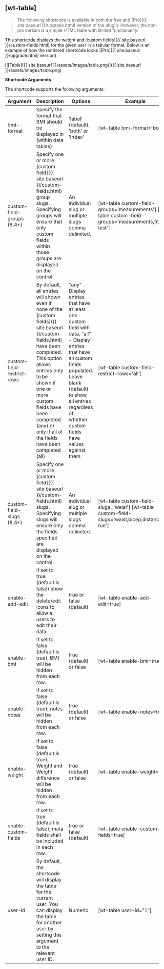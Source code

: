 ## [wt-table]

> The following shortcode is available in both the free and [Pro]({{ site.baseurl }}/upgrade.html) version of the plugin. However, the non-pro version is a simple HTML table with limited functionality.

This shortcode displays the weight and [custom fields]({{ site.baseurl }}/custom-fields.html) for the given user in a tabular format. Below is an example of how the rendered shortcode looks ([Pro]({{ site.baseurl }}/upgrade.html) version).

[![Table]({{ site.baseurl }}/assets/images/table.png)]({{ site.baseurl }}/assets/images/table.png)

**Shortcode Arguments**
 
The shortcode supports the following arguments:
 
| Argument | Description | Options | Example |
|--|--|--|--|
|bmi-format|	Specify the format that BMI should be displayed in (within data tables)	|'label' (default), 'both' or 'index'	|[wt-table bmi-format='both']
|custom-field-groups (8.4+)|	Specify one or more [custom field]({{ site.baseurl }}/custom-fields.html) group slugs. Specifying groups will ensure that only custom fields within those groups are displayed on the control.	|An individual slug or multiple slugs comma delimited.	|[wt-table custom-field-groups='measurements'] [wt-table custom-field-groups='measurements,fitness-test']
|custom-field-restrict-rows|By default, all entries will shown even if none of the [custom fields]({{ site.baseurl }}/custom-fields.html) have been completed. This option allows entries only to be shown if one or more custom fields have been completed (any) or only if all of the fields have been completed (all)|"any" - Display entries that have at least one custom field with data. "all" - Display entries that have all custom fields populated. Leave blank (default) to show all entries regardless of whether custom fields have values against them.|[wt-table custom-field-restrict-rows='all']
|custom-field-slugs (8.4+)|	Specify one or more [custom field]({{ site.baseurl }}/custom-fields.html) slugs. Specifying slugs will ensure only the fields specified are displayed on the control.|	An individual slug or multiple slugs comma delimited.|	[wt-table custom-field-slugs='waist'] [wt-table custom-field-slugs='waist,bicep,distance-run']
|enable-add-edit	|If set to true (default is false) show the delete/edit icons to allow a users to edit their data.	|true or false (default)|	[wt-table enable-add-edit=true]
|enable-bmi|	If set to false (default is true), BMI will be hidden from each row.|	true (default) or false	|[wt-table enable-bmi=true]
|enable-notes|	If set to false (default is true), notes will be hidden from each row.|	true (default) or false	|[wt-table enable-notes=true]
|enable-weight|	If set to false (default is true), Weight and Weight difference will be hidden from each row.|	true (default) or false	|[wt-table enable-weight=true]
|enable-custom-fields|	If set to true (default is false), meta fields shall be included in each row.|	true or false (default)	|[wt-table enable-custom-fields=true]
|user-id|By default, the shortcode will display the table for the current user. You can display the table for another user by setting this argument to the relevant user ID.|Numeric| [wt-table user-id="1"]
